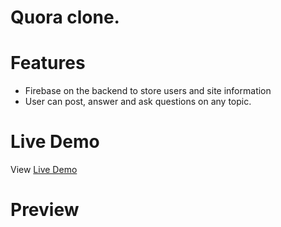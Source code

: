 # Quora clone.

# Features
- Firebase on the backend to store users and site information
- User can post, answer and ask questions on any topic.
# Live Demo
View [Live Demo](https://jerrytnutt.github.io/Quora-clone/)

# Preview

